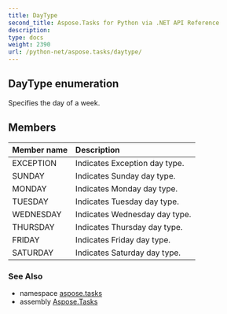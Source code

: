 ```yaml
---
title: DayType
second_title: Aspose.Tasks for Python via .NET API Reference
description: 
type: docs
weight: 2390
url: /python-net/aspose.tasks/daytype/
---
```


## DayType enumeration

Specifies the day of a week.

## Members
| Member name | Description |
| :- | :- |
|EXCEPTION|Indicates Exception day type.|
|SUNDAY|Indicates Sunday day type.|
|MONDAY|Indicates Monday day type.|
|TUESDAY|Indicates Tuesday day type.|
|WEDNESDAY|Indicates Wednesday day type.|
|THURSDAY|Indicates Thursday day type.|
|FRIDAY|Indicates Friday day type.|
|SATURDAY|Indicates Saturday day type.|

### See Also

* namespace [aspose.tasks](/tasks/python-net/aspose.tasks/)
* assembly [Aspose.Tasks](/tasks/python-net/)

